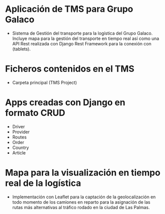 # Aplicación de TMS para Grupo Galaco 
- Sistema de Gestión del transporte para la logística del Grupo Galaco.
Incluye mapa para la gestión del transporte en tiempo real así como 
una API Rest realizada con Django Rest Framework para la conexión con
(tablets).

# Ficheros contenidos en el TMS
- Carpeta principal (TMS Project)

# Apps creadas con Django en formato CRUD
- Driver
- Provider
- Routes
- Order
- Country
- Article

# Mapa para la visualización en tiempo real de la logística
- Implementación con Leaflet para la captación de la geolocalización en todo momento
de los camiones en reparto para la asignación de las rutas más alternativas al tráfico 
rodado en la ciudad de Las Palmas.

#